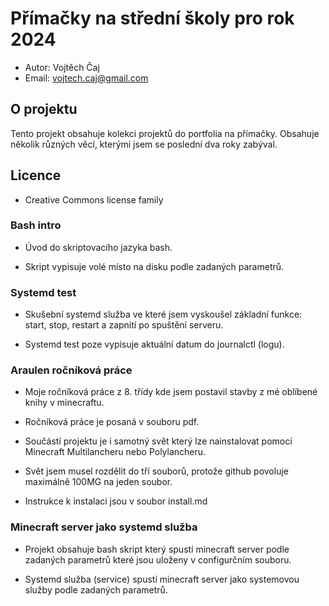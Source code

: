 # Přímačky na střední školy pro rok 2024

* Autor: Vojtěch Čaj
* Email: vojtech.caj@gmail.com

## O projektu 

Tento projekt obsahuje kolekci projektů do portfolia
na přímačky. 
Obsahuje několik různých věcí, kterými jsem se poslední
dva roky zabýval.


## Licence 

* Creative Commons license family


### Bash intro

* Úvod do skriptovacího jazyka bash.

* Skript vypisuje volé místo na disku podle zadaných parametrů.

### Systemd test

* Skušební systemd služba ve které jsem vyskoušel základní
  funkce: start, stop, restart a zapnití po spuštění serveru.

* Systemd test poze vypisuje aktuální datum do journalctl (logu).

### Araulen ročníková práce

* Moje ročníková práce z 8. třídy kde jsem postavil stavby
  z mé oblíbené knihy v minecraftu.

* Ročníková práce je posaná v souboru pdf.

* Součástí projektu je i samotný svět který lze nainstalovat pomocí
  Minecraft Multilancheru nebo Polylancheru.

* Svět jsem musel rozdělit do tří souborů, protože github povoluje
  maximálně 100MG na jeden soubor.

* Instrukce k instalaci jsou v soubor install.md

###  Minecraft server jako systemd služba

* Projekt obsahuje bash skript který spustí minecraft server
  podle zadaných parametrů které jsou uloženy v configurčním
  souboru.

* Systemd služba (service) spustí minecraft server jako systemovou
  služby podle zadaných parametrů.
